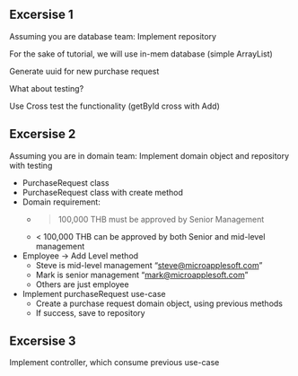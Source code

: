 ## Excersise 1

Assuming you are database team: Implement repository

For the sake of tutorial, we will use in-mem database (simple ArrayList)

Generate uuid for new purchase request

What about testing?

Use Cross test the functionality (getById cross with Add)

## Excersise 2

Assuming you are in domain team: Implement domain object and repository with testing

- PurchaseRequest class
- PurchaseRequest class with create method
- Domain requirement:
  - > 100,000 THB must be approved by Senior Management
  - < 100,000 THB can be approved by both Senior and mid-level management
- Employee → Add Level method
  - Steve is mid-level management “steve@microapplesoft.com”
  - Mark is senior management “mark@microapplesoft.com”
  - Others are just employee
- Implement purchaseRequest use-case
  - Create a purchase request domain object, using previous methods
  - If success, save to repository

## Excersise 3

Implement controller, which consume previous use-case
